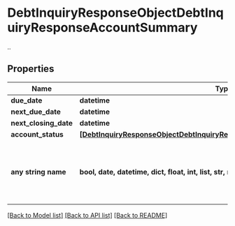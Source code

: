# DebtInquiryResponseObjectDebtInquiryResponseAccountSummary

..

## Properties
Name | Type | Description | Notes
------------ | ------------- | ------------- | -------------
**due_date** | **datetime** | .. | [optional] 
**next_due_date** | **datetime** | .. | [optional] 
**next_closing_date** | **datetime** | .. | [optional] 
**account_status** | [**[DebtInquiryResponseObjectDebtInquiryResponseAccountSummaryAccountStatus]**](DebtInquiryResponseObjectDebtInquiryResponseAccountSummaryAccountStatus.md) | .. | [optional] 
**any string name** | **bool, date, datetime, dict, float, int, list, str, none_type** | any string name can be used but the value must be the correct type | [optional]

[[Back to Model list]](../README.md#documentation-for-models) [[Back to API list]](../README.md#documentation-for-api-endpoints) [[Back to README]](../README.md)


